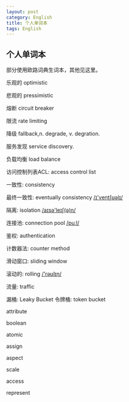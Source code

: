 ```yaml
---
layout: post
category: English
title: 个人单词本
tags: English
---
```


## 个人单词本



部分使用欧路词典生词本，其他见这里。



乐观的 optimistic

悲观的 pressimistic

熔断 circuit breaker

限流 rate limiting

降级 fallback,n.  degrade, v. degration.

服务发现 service discovery.

负载均衡 load balance

访问控制列表ACL: access control list

一致性: consistency

最终一致性: eventually consistency  [/ɪ'ventʃʊəlɪ/](cmd://Speak/_uk_/eventually)

隔离: isolation  [/aɪsə'leɪʃ(ə)n/](cmd://Speak/_uk_/isolation)

连接池: connection pool [/puːl/](cmd://Speak/_uk_/pool)

鉴权: authentication

计数器法: counter method

滑动窗口: sliding window

滚动的: rolling [/'rəʊlɪŋ/](cmd://Speak/_uk_/rolling)

流量: traffic

漏桶: Leaky Bucket  令牌桶: token bucket

attribute

boolean

atomic

assign

aspect

scale

access

represent

